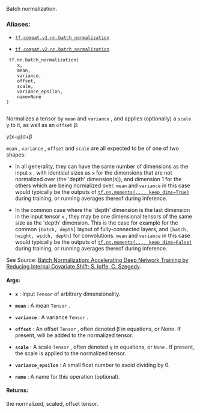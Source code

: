

Batch normalization.



### Aliases:

- [ `tf.compat.v1.nn.batch_normalization` ](/api_docs/python/tf/nn/batch_normalization)

- [ `tf.compat.v2.nn.batch_normalization` ](/api_docs/python/tf/nn/batch_normalization)



```
 tf.nn.batch_normalization(
    x,
    mean,
    variance,
    offset,
    scale,
    variance_epsilon,
    name=None
)
 
```

Normalizes a tensor by  `mean`  and  `variance` , and applies (optionally) a
 `scale`  γ to it, as well as an  `offset`  β:

γ(x−μ)σ+β

 `mean` ,  `variance` ,  `offset`  and  `scale`  are all expected to be of one of two
shapes:


- In all generality, they can have the same number of dimensions as the
input  `x` , with identical sizes as  `x`  for the dimensions that are not
normalized over (the 'depth' dimension(s)), and dimension 1 for the
others which are being normalized over.
 `mean`  and  `variance`  in this case would typically be the outputs of
[ `tf.nn.moments(..., keep_dims=True)` ](https://tensorflow.google.cn/api_docs/python/tf/nn/moments) during training, or running averages
thereof during inference.

- In the common case where the 'depth' dimension is the last dimension in
the input tensor  `x` , they may be one dimensional tensors of the same
size as the 'depth' dimension.
This is the case for example for the common  `[batch, depth]`  layout of
fully-connected layers, and  `[batch, height, width, depth]`  for
convolutions.
 `mean`  and  `variance`  in this case would typically be the outputs of
[ `tf.nn.moments(..., keep_dims=False)` ](https://tensorflow.google.cn/api_docs/python/tf/nn/moments) during training, or running averages
thereof during inference.

See Source: <a href="http://arxiv.org/abs/1502.03167">Batch Normalization: Accelerating Deep Network Training by
Reducing Internal Covariate Shift; S. Ioffe, C. Szegedy</a>.



#### Args:

- **`x`** : Input  `Tensor`  of arbitrary dimensionality.

- **`mean`** : A mean  `Tensor` .

- **`variance`** : A variance  `Tensor` .

- **`offset`** : An offset  `Tensor` , often denoted β in equations, or
None. If present, will be added to the normalized tensor.

- **`scale`** : A scale  `Tensor` , often denoted γ in equations, or
 `None` . If present, the scale is applied to the normalized tensor.

- **`variance_epsilon`** : A small float number to avoid dividing by 0.

- **`name`** : A name for this operation (optional).



#### Returns:
the normalized, scaled, offset tensor.

